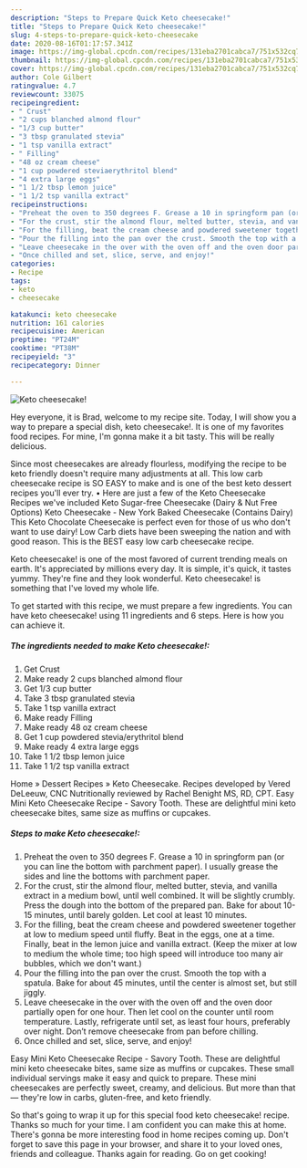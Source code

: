 ```yaml
---
description: "Steps to Prepare Quick Keto cheesecake!"
title: "Steps to Prepare Quick Keto cheesecake!"
slug: 4-steps-to-prepare-quick-keto-cheesecake
date: 2020-08-16T01:17:57.341Z
image: https://img-global.cpcdn.com/recipes/131eba2701cabca7/751x532cq70/keto-cheesecake-recipe-main-photo.jpg
thumbnail: https://img-global.cpcdn.com/recipes/131eba2701cabca7/751x532cq70/keto-cheesecake-recipe-main-photo.jpg
cover: https://img-global.cpcdn.com/recipes/131eba2701cabca7/751x532cq70/keto-cheesecake-recipe-main-photo.jpg
author: Cole Gilbert
ratingvalue: 4.7
reviewcount: 33075
recipeingredient:
- " Crust"
- "2 cups blanched almond flour"
- "1/3 cup butter"
- "3 tbsp granulated stevia"
- "1 tsp vanilla extract"
- " Filling"
- "48 oz cream cheese"
- "1 cup powdered steviaerythritol blend"
- "4 extra large eggs"
- "1 1/2 tbsp lemon juice"
- "1 1/2 tsp vanilla extract"
recipeinstructions:
- "Preheat the oven to 350 degrees F. Grease a 10 in springform pan (or you can line the bottom with parchment paper). I usually grease the sides and line the bottoms with parchment paper."
- "For the crust, stir the almond flour, melted butter, stevia, and vanilla extract in a medium bowl, until well combined. It will be slightly crumbly. Press the dough into the bottom of the prepared pan. Bake for about 10-15 minutes, until barely golden. Let cool at least 10 minutes."
- "For the filling, beat the cream cheese and powdered sweetener together at low to medium speed until fluffy. Beat in the eggs, one at a time. Finally, beat in the lemon juice and vanilla extract. (Keep the mixer at low to medium the whole time; too high speed will introduce too many air bubbles, which we don&#39;t want.)"
- "Pour the filling into the pan over the crust. Smooth the top with a spatula. Bake for about 45 minutes, until the center is almost set, but still jiggly."
- "Leave cheesecake in the over with the oven off and the oven door partially open for one hour. Then let cool on the counter until room temperature. Lastly, refrigerate until set, as least four hours, preferably over night. Don’t remove cheesecake from pan before chilling."
- "Once chilled and set, slice, serve, and enjoy!"
categories:
- Recipe
tags:
- keto
- cheesecake

katakunci: keto cheesecake 
nutrition: 161 calories
recipecuisine: American
preptime: "PT24M"
cooktime: "PT38M"
recipeyield: "3"
recipecategory: Dinner

---
```



![Keto cheesecake!](https://img-global.cpcdn.com/recipes/131eba2701cabca7/751x532cq70/keto-cheesecake-recipe-main-photo.jpg)

Hey everyone, it is Brad, welcome to my recipe site. Today, I will show you a way to prepare a special dish, keto cheesecake!. It is one of my favorites food recipes. For mine, I'm gonna make it a bit tasty. This will be really delicious.

Since most cheesecakes are already flourless, modifying the recipe to be keto friendly doesn&#39;t require many adjustments at all. This low carb cheesecake recipe is SO EASY to make and is one of the best keto dessert recipes you&#39;ll ever try. • Here are just a few of the Keto Cheesecake Recipes we&#39;ve included Keto Sugar-free Cheesecake (Dairy &amp; Nut Free Options) Keto Cheesecake - New York Baked Cheesecake (Contains Dairy) This Keto Chocolate Cheesecake is perfect even for those of us who don&#39;t want to use dairy! Low Carb diets have been sweeping the nation and with good reason. This is the BEST easy low carb cheesecake recipe.

Keto cheesecake! is one of the most favored of current trending meals on earth. It's appreciated by millions every day. It is simple, it's quick, it tastes yummy. They're fine and they look wonderful. Keto cheesecake! is something that I've loved my whole life.


To get started with this recipe, we must prepare a few ingredients. You can have keto cheesecake! using 11 ingredients and 6 steps. Here is how you can achieve it.

<!--inarticleads1-->

##### The ingredients needed to make Keto cheesecake!:

1. Get  Crust
1. Make ready 2 cups blanched almond flour
1. Get 1/3 cup butter
1. Take 3 tbsp granulated stevia
1. Take 1 tsp vanilla extract
1. Make ready  Filling
1. Make ready 48 oz cream cheese
1. Get 1 cup powdered stevia/erythritol blend
1. Make ready 4 extra large eggs
1. Take 1 1/2 tbsp lemon juice
1. Take 1 1/2 tsp vanilla extract


Home » Dessert Recipes » Keto Cheesecake. Recipes developed by Vered DeLeeuw, CNC Nutritionally reviewed by Rachel Benight MS, RD, CPT. Easy Mini Keto Cheesecake Recipe - Savory Tooth. These are delightful mini keto cheesecake bites, same size as muffins or cupcakes. 

<!--inarticleads2-->

##### Steps to make Keto cheesecake!:

1. Preheat the oven to 350 degrees F. Grease a 10 in springform pan (or you can line the bottom with parchment paper). I usually grease the sides and line the bottoms with parchment paper.
1. For the crust, stir the almond flour, melted butter, stevia, and vanilla extract in a medium bowl, until well combined. It will be slightly crumbly. Press the dough into the bottom of the prepared pan. Bake for about 10-15 minutes, until barely golden. Let cool at least 10 minutes.
1. For the filling, beat the cream cheese and powdered sweetener together at low to medium speed until fluffy. Beat in the eggs, one at a time. Finally, beat in the lemon juice and vanilla extract. (Keep the mixer at low to medium the whole time; too high speed will introduce too many air bubbles, which we don&#39;t want.)
1. Pour the filling into the pan over the crust. Smooth the top with a spatula. Bake for about 45 minutes, until the center is almost set, but still jiggly.
1. Leave cheesecake in the over with the oven off and the oven door partially open for one hour. Then let cool on the counter until room temperature. Lastly, refrigerate until set, as least four hours, preferably over night. Don’t remove cheesecake from pan before chilling.
1. Once chilled and set, slice, serve, and enjoy!


Easy Mini Keto Cheesecake Recipe - Savory Tooth. These are delightful mini keto cheesecake bites, same size as muffins or cupcakes. These small individual servings make it easy and quick to prepare. These mini cheesecakes are perfectly sweet, creamy, and delicious. But more than that — they&#39;re low in carbs, gluten-free, and keto friendly. 

So that's going to wrap it up for this special food keto cheesecake! recipe. Thanks so much for your time. I am confident you can make this at home. There's gonna be more interesting food in home recipes coming up. Don't forget to save this page in your browser, and share it to your loved ones, friends and colleague. Thanks again for reading. Go on get cooking!
